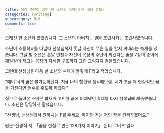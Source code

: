 ```yaml
---
title: 목장 주인이 꿈인 한 소년의 이야기(책 내용 발췌)
categories: [writing]
subcategory: 독서
comments: true
---
```

오래전 한 소년이 있었습니다. 그 소년의 아버지는 말을 조련시키는 조련사였습니다.

소년이 초등학교를 다닐때 선생님께서 훗날 자신이 무슨 일을 할지 써내라는 숙제를 냈습니다.
그날 밤 소년은 훗날 언젠가 자신이 목장의 주인이 되겠다는 꿈을 7장의 종이에 깨알같이 적고는 목장의 자세한 구조까지 그린 그림까지 곁들였습니다.

그런데 선생님은 다음 날 소년의 숙제에 빨갛게 F라고 적었습니다.

"얘야 너의 꿈은 불가능하단다. 지금 너의 형편을 생각해보렴. 네가 조금 더 현실적인 꿈을 가진다면 점수를 주도록 하겠다."

집으로 돌아온 소년은 밤새워 고민한 끝에 어제냈던 숙제를 다시 선생님께 제출했습니다.
소년은 당당하게 말했습니다.

"선생님, 선생님께서 원하시는 F를 주세요.
하지만 저는 저의 꿈을 간직하겠어요."

 원문-신경직 저, 「꿈을 현실로 만든 128가지 이야기」 몬티 로버츠 일화